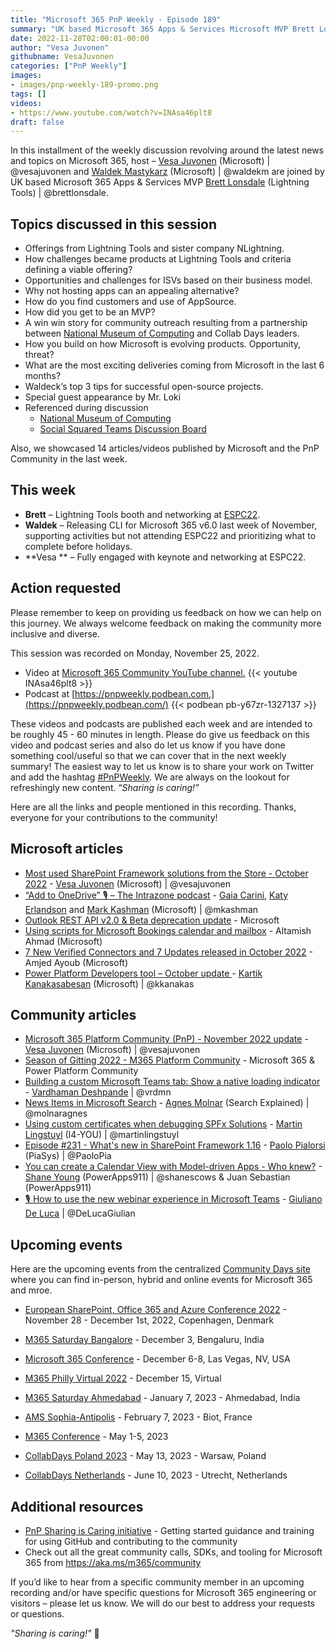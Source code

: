 ```yaml
---
title: "Microsoft 365 PnP Weekly - Episode 189"
summary: "UK based Microsoft 365 Apps & Services Microsoft MVP Brett Lonsdale (Lightning Tools) joins Microsoft’s Vesa Juvonen and Waldek Mastykarz in a discussion on opportunities for ISVs, community outreach, product development, plus 14 articles/videos by Microsoft/Community are highlighted."
date: 2022-11-28T02:00:01-00:00
author: "Vesa Juvonen"
githubname: VesaJuvonen
categories: ["PnP Weekly"]
images:
- images/pnp-weekly-189-promo.png
tags: []
videos:
- https://www.youtube.com/watch?v=INAsa46plt8
draft: false
---
```

 
In this installment of the weekly discussion revolving around the latest news and topics on Microsoft 365, host – [Vesa Juvonen](http://twitter.com/vesajuvonen) (Microsoft) \| @vesajuvonen and [Waldek Mastykarz](http://twitter.com/waldekm) (Microsoft) \| @waldekm are joined by UK based Microsoft 365 Apps & Services MVP [Brett Lonsdale](https://twitter.com/brettlonsdale) (Lightning Tools) \| @brettlonsdale.

## Topics discussed in this session

* Offerings from Lightning Tools and sister company NLightning.
* How challenges became products at Lightning Tools and criteria defining a viable offering?
* Opportunities and challenges for ISVs based on their business model.
* Why not hosting apps can an appealing alternative?
* How do you find customers and use of AppSource.
* How did you get to be an MVP?
* A win win story for community outreach resulting from a partnership between [National Museum of Computing](https://www.tnmoc.org/) and Collab Days leaders.
* How you build on how Microsoft is evolving products. Opportunity, threat?
* What are the most exciting deliveries coming from Microsoft in the last 6 months?
* Waldeck’s top 3 tips for successful open-source projects.
* Special guest appearance by Mr. Loki
* Referenced during discussion
    * [National Museum of Computing](https://www.tnmoc.org/)
    * [Social Squared Teams Discussion Board](https://lightningtools.com/product/microsoft-teams-discussion-board-app)



Also, we showcased 14 articles/videos published by Microsoft and the PnP Community in the last week.

## This week

* **Brett** – Lightning Tools booth and networking at [ESPC22](https://www.sharepointeurope.com/).
* **Waldek** – Releasing CLI for Microsoft 365 v6.0 last week of November, supporting activities but not attending ESPC22 and prioritizing what to complete before holidays.
* **Vesa ** – Fully engaged with keynote and networking at ESPC22.

## Action requested

Please remember to keep on providing us feedback on how we can help on this journey. We always welcome feedback on making the community more inclusive and diverse.

This session was recorded on Monday, November 25, 2022.

*   Video at [Microsoft 365 Community YouTube channel.](https://aka.ms/m365pnp-videos)
    {{< youtube INAsa46plt8 >}}
*   Podcast at [https://pnpweekly.podbean.com.](https://pnpweekly.podbean.com/) 
    {{< podbean pb-y67zr-1327137 >}}   

These videos and podcasts are published each week and are intended to be roughly 45 - 60 minutes in length.  Please do give us feedback on this video and podcast series and also do let us know if you have done something cool/useful so that we can cover that in the next weekly summary! The easiest way to let us know is to share your work on Twitter and add the hashtag [#PnPWeekly](https://twitter.com/search?q=%23pnpweekly). We are always on the lookout for refreshingly new content. “_Sharing is caring!”_ 

Here are all the links and people mentioned in this recording. Thanks, everyone for your contributions to the community!

## Microsoft articles

* [Most used SharePoint Framework solutions from the Store - October 2022](https://techcommunity.microsoft.com/t5/microsoft-sharepoint-blog/most-used-sharepoint-framework-solutions-from-the-store-october/ba-p/3681768) - [Vesa Juvonen](https://twitter.com/vesajuvonen) (Microsoft) | @vesajuvonen
* [“Add to OneDrive” 🎙 – The Intrazone podcast](https://techcommunity.microsoft.com/t5/microsoft-sharepoint-blog/add-to-onedrive-the-intrazone-podcast/ba-p/3680673) -  [Gaia Carini](https://www.linkedin.com/in/gaiacarini/),  [Katy Erlandson](https://www.linkedin.com/in/katy-e-14b41b45/) and [Mark Kashman](https://twitter.com/mkashman) (Microsoft) | @mkashman 
* [Outlook REST API v2.0 & Beta deprecation update](https://devblogs.microsoft.com/microsoft365dev/outlook-rest-api-v2-0-beta-deprecation-update/) - Microsoft
* [Using scripts for Microsoft Bookings calendar and mailbox](https://devblogs.microsoft.com/microsoft365dev/using-scripts-for-microsoft-bookings-calendar-and-mailbox/) - Altamish Ahmad 
(Microsoft)
* [7 New Verified Connectors and 7 Updates released in October 2022](https://powerautomate.microsoft.com/blog/7-new-verified-connectors-and-7-updates-released-in-october-2022/) - Amjed Ayoub (Microsoft)
* [Power Platform Developers tool – October update ](https://powerapps.microsoft.com/blog/power-platform-developers-tool-october-update/) - [Kartik Kanakasabesan](https://twitter.com/kkanakas) (Microsoft) | @kkanakas

## Community articles

* [Microsoft 365 Platform Community (PnP) - November 2022 update](https://pnp.github.io/blog/microsoft-365-platform-community-update/22-11-24/) - [Vesa Juvonen](https://twitter.com/vesajuvonen) (Microsoft) | @vesajuvonen
* [Season of Gitting 2022 - M365 Platform Community](https://www.credly.com/org/m365pnp/badge/season-of-gitting-2022-m365-platform-community) - Microsoft 365 & Power Platform Community
* [Building a custom Microsoft Teams tab: Show a native loading indicator](https://www.vrdmn.com/2022/11/building-custom-microsoft-teams-tab.html) - [Vardhaman Deshpande](https://twitter.com/vrdmn) | @vrdmn
* [News Items in Microsoft Search](https://searchexplained.com/news-items-in-microsoft-search/) - [Agnes Molnar](https://twitter.com/molnaragnes) (Search Explained) | @molnaragnes
* [Using custom certificates when debugging SPFx Solutions](https://www.blimped.nl/spfx-using-custom-certificates-when-debugging/) - [Martin Lingstuyl](https://twitter.com/martinlingstuyl) (I4-YOU) | @martinlingstuyl
* [Episode #231 - What's new in SharePoint Framework 1.16](https://www.youtube.com/watch?v=G7kv_gua7Zs) - [Paolo Pialorsi](https://twitter.com/PaoloPia) (PiaSys) | @PaoloPia
* [You can create a Calendar View with Model-driven Apps - Who knew?](https://www.youtube.com/watch?v=zHYRorT9wIY) - [Shane Young](https://twitter.com/ShanesCows) (PowerApps911) | @shanescows & Juan Sebastian (PowerApps911)
* [🎙️ How to use the new webinar experience in Microsoft Teams](https://www.youtube.com/watch?v=EyFH1eBz_C0) - [Giuliano De Luca](https://twitter.com/DeLucaGiulian) | @DeLucaGiulian

## Upcoming events

Here are the upcoming events from the centralized [Community Days site](https://communitydays.org/events?when=upcoming) where you can find in-person, hybrid and online events for Microsoft 365 and mroe.

* [​​​​​​​European SharePoint, Office 365 and Azure Conference 2022](https://www.sharepointeurope.com/) - November 28 - December 1st, 2022, Copenhagen, Denmark

* [M365 Saturday Bangalore](https://www.communitydays.org/event/2022-12-03/m365-saturday-bangalore-2022) - December 3, Bengaluru, India
* [Microsoft 365 Conference](https://m365conf.com/#!/) - December 6-8, Las Vegas, NV, USA
* [M365 Philly Virtual 2022](https://www.communitydays.org/event/2022-12-15/m365-philly-virtual-2022) - December 15, Virtual
* [M365 Saturday Ahmedabad](https://www.communitydays.org/event/2023-01-07/m365-saturday-ahmedabad) - January 7, 2023 - Ahmedabad, India
* [AMS Sophia-Antipolis](https://www.communitydays.org/event/2023-02-07/ams-sophia-antipolis) - February 7, 2023 - Biot, France
* [M365 Conference](https://m365conf.com/#!/) - May 1-5, 2023
* [CollabDays Poland 2023](https://www.communitydays.org/event/2023-05-13/collabdays-poland-2023) - May 13, 2023 - Warsaw, Poland
* [CollabDays Netherlands](https://www.communitydays.org/event/2023-06-10/collabdays-netherlands-2023) - June 10, 2023 - Utrecht, Netherlands

## Additional resources

* [PnP Sharing is Caring initiative](https://aka.ms/sharing-is-caring) - Getting started guidance and training for using GitHub and contributing to the community
* Check out all the great community calls, SDKs, and tooling for Microsoft 365 from <https://aka.ms/m365/community>

If you’d like to hear from a specific community member in an upcoming recording and/or have specific questions for Microsoft 365 engineering or visitors – please let us know. We will do our best to address your requests or questions.

_"Sharing is caring!"_ 🧡

